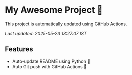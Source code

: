 # My Awesome Project 🚀

This project is automatically updated using GitHub Actions.

_Last updated: 2025-05-23 13:27:07 IST_

## Features
- Auto-update README using Python 🐍
- Auto Git push with GitHub Actions 🤖
